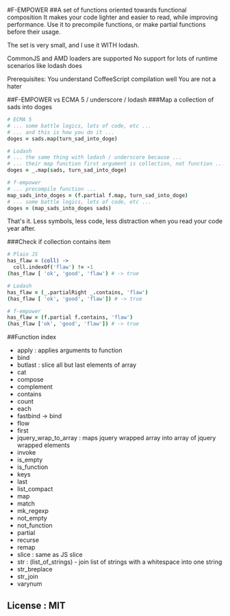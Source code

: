 #F-EMPOWER
##A set of functions oriented towards functional composition
It makes your code lighter and easier to read, while improving performance.
Use it to precompile functions, or make partial functions before their usage.

The set is very small, and I use it WITH lodash.

CommonJS and AMD loaders are supported
No support for lots of runtime scenarios like lodash does

Prerequisites: 
  You understand CoffeeScript compilation well
  You are not a hater

##F-EMPOWER vs ECMA 5 / underscore / lodash
###Map a collection of sads into doges
```coffeescript
# ECMA 5
# ... some battle logics, lots of code, etc ...
# ... and this is how you do it ...
doges = sads.map(turn_sad_into_doge)

# Lodash
# ... the same thing with lodash / underscore because ...
# ... their map function first argument is collection, not function ...
doges = _.map(sads, turn_sad_into_doge)

# f-empower 
# ... precompile function ...
map_sads_into_doges = (f.partial f.map, turn_sad_into_doge)
# ... some battle logics, lots of code, etc ...
doges = (map_sads_into_doges sads)
```
That's it. Less symbols, less code, less distraction when you read your code year after.

###Check if collection contains item
```coffeescript
# Plain JS
has_flaw = (coll) ->
  coll.indexOf('flaw') != -1
(has_flaw [ 'ok', 'good', 'flaw') # -> true

# Lodash
has_flaw = (_.partialRight _.contains, 'flaw')
(has_flaw [ 'ok', 'good', 'flaw']) # -> true

# f-empower
has_flaw = (f.partial f.contains, 'flaw')
(has_flaw ['ok', 'good', 'flaw']) # -> true
```

##Function index
- apply       : applies arguments to function
- bind
- butlast     : slice all but last elements of array
- cat
- compose
- complement
- contains
- count
- each
- fastbind    -> bind
- flow
- first
- jquery_wrap_to_array : maps jquery wrapped array into array of jquery wrapped elements
- invoke
- is_empty
- is_function
- keys
- last
- list_compact
- map
- match
- mk_regexp
- not_empty
- not_function
- partial
- recurse
- remap
- slice        : same as JS slice
- str          : (list_of_strings) - join list of strings with a whitespace into one string
- str_breplace
- str_join
- varynum

## License : MIT
